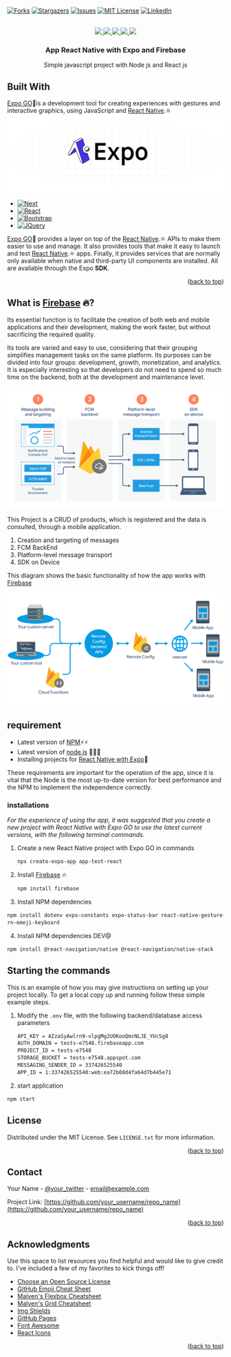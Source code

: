 <div id="top"></div>

<!--[![Contributors][contributors-shield]][contributors-url]-->
[![Forks][forks-shield]][forks-url]
[![Stargazers][stars-shield]][stars-url]
[![Issues][issues-shield]][issues-url]
[![MIT License][license-shield]][license-url]
[![LinkedIn][linkedin-shield]][linkedin-url]

<!-- PROJECT LOGO -->
<br />
<div align="center">
  <a href="https://github.com/othneildrew/Best-README-Template">
    <img src="https://img.icons8.com/color/144/000000/javascript.png"/>
  </a>
  <a href="https://github.com/othneildrew/Best-README-Template">
    <img src="https://img.icons8.com/external-others-amoghdesign/144/000000/external-react-native-soleicons-fill-vol-1-others-amoghdesign.png"/>
  </a>
  <a href="https://github.com/othneildrew/Best-README-Template">
    <img src="https://img.icons8.com/color/144/000000/firebase.png"/>
  </a>
  <a href="#">
    <img src="https://img.icons8.com/fluency/144/null/iphone14-pro.png"/>
  </a>
  <a href="#">
    <img src="https://img.icons8.com/fluency/144/null/android-os.png"/>
  </a>

  <h3 align="center">App <b>React Native</b> with <b>Expo</b> and <b>Firebase</b> </h3>

  <p align="center">
    Simple javascript project with Node js and React js
    <br />
    <!--
    <a href="https://github.com/othneildrew/Best-README-Template"><strong>Explore the docs »</strong></a>
    <br />
    <br />
    <a href="https://github.com/othneildrew/Best-README-Template">View Demo</a>
    ·
    <a href="https://github.com/othneildrew/Best-README-Template/issues">Report Bug</a>
    ·
    <a href="https://github.com/othneildrew/Best-README-Template/issues">Request Feature</a>
  </p>-->
</div>

<!-- ABOUT THE PROJECT -->
## Built With
[Expo GO](https://expo.dev/client)🔼is a development tool for creating experiences with gestures and interactive graphics, using JavaScript and [React Native](https://reactnative.dev/).⚛️
![Product Name Screen Shot3][product-screenshot3]

* [![Next][Next.js]][Next-url]
* [![React][React.js]][React-url]
* [![Bootstrap][Bootstrap.com]][Bootstrap-url]
* [![JQuery][JQuery.com]][JQuery-url]

[Expo GO](https://expo.dev/client)🔼 provides a layer on top of the [React Native](https://reactnative.dev/).⚛️ APIs to make them easier to use and manage. It also provides tools that make it easy to launch and test [React Native](https://reactnative.dev/).⚛️ apps. Finally, it provides services that are normally only available when native and third-party UI components are installed. All are available through the Expo <b>SDK</b>.

<p align="right">(<a href="#top">back to top</a>)</p>

## What is [Firebase](https://firebase.google.com/?hl=es) 🔥?
Its essential function is to facilitate the creation of both web and mobile applications and their development, making the work faster, but without sacrificing the required quality.

Its tools are varied and easy to use, considering that their grouping simplifies management tasks on the same platform. Its purposes can be divided into four groups: development, growth, monetization, and analytics. It is especially interesting so that developers do not need to spend so much time on the backend, both at the development and maintenance level.

![Product Name Screen Shot][product-screenshot]

This Project is a CRUD of products, which is registered and the data is consulted, through a mobile application.

1. Creation and targeting of messages
2. FCM BackEnd 
3. Platform-level message transport 
4. SDK on Device

This diagram shows the basic functionality of how the app works with [Firebase](https://firebase.google.com/?hl=es)

![Product Name Screen Shot2][product-screenshot2]


## requirement

* Latest version of [NPM](https://www.npmjs.com/package/download)⚡⚡
* Latest version of [node.js](https://nodejs.org/es) 🍃🍃🍃
* Installing projects for [React Native with Expo](https://expo.dev/client)🔼

These requirements are important for the operation of the app, since it is vital that the Node is the most up-to-date version for best performance and the NPM to implement the independence correctly.


### installations 

_For the experience of using the app, it was suggested that you create a new project with React Native with Expo GO to use the latest current versions, with the following terminal commands._

1. Create a new React Native project with Expo GO in commands
   ```sh
   npx create-expo-app app-test-react
   ```
2. Install [Firebase](https://firebase.google.com/?hl=es) 🔥
   ```sh
   npm install firebase
   ```
3. Install NPM dependencies 
  ```sh
  npm install dotenv expo-constants expo-status-bar react-native-gesture-handle react-native-safe-area-context react-native-screens react-native-svg 
rn-emoji-keyboard 
  ```
  4. Install NPM dependencies DEV@
  ```sh
  npm install @react-navigation/native @react-navigation/native-stack
   ```
   
<!-- GETTING STARTED -->
## Starting the commands

This is an example of how you may give instructions on setting up your project locally.
To get a local copy up and running follow these simple example steps.

1. Modify the `.env` file, with the following backend/database access parameters
   ```sh
   API_KEY = AIzaSyAwlrn9-vlpgMg2UOKooQmcNLJE_YUcSg8
   AUTH_DOMAIN = tests-e7548.firebaseapp.com
   PROJECT_ID = tests-e7548
   STORAGE_BUCKET = tests-e7548.appspot.com
   MESSAGING_SENDER_ID = 337426525540
   APP_ID = 1:337426525540:web:ea72b08d4fa64d7b445e71
   ```
2. start application
  ```sh
  npm start
   ```
 
<!-- LICENSE -->
## License

Distributed under the MIT License. See `LICENSE.txt` for more information.

<p align="right">(<a href="#top">back to top</a>)</p>

<!-- CONTACT -->
## Contact

Your Name - [@your_twitter](https://twitter.com/your_username) - email@example.com

Project Link: [https://github.com/your_username/repo_name](https://github.com/your_username/repo_name)

<p align="right">(<a href="#top">back to top</a>)</p>

<!-- ACKNOWLEDGMENTS -->
## Acknowledgments

Use this space to list resources you find helpful and would like to give credit to. I've included a few of my favorites to kick things off!

* [Choose an Open Source License](https://choosealicense.com)
* [GitHub Emoji Cheat Sheet](https://www.webpagefx.com/tools/emoji-cheat-sheet)
* [Malven's Flexbox Cheatsheet](https://flexbox.malven.co/)
* [Malven's Grid Cheatsheet](https://grid.malven.co/)
* [Img Shields](https://shields.io)
* [GitHub Pages](https://pages.github.com)
* [Font Awesome](https://fontawesome.com)
* [React Icons](https://react-icons.github.io/react-icons/search)

<p align="right">(<a href="#top">back to top</a>)</p>

<!-- MARKDOWN LINKS & IMAGES -->
<!-- https://www.markdownguide.org/basic-syntax/#reference-style-links -->
[contributors-shield]: https://img.shields.io/github/contributors/othneildrew/Best-README-Template.svg?style=for-the-badge
[contributors-url]: https://github.com/othneildrew/Best-README-Template/graphs/contributors
[forks-shield]: https://img.shields.io/github/forks/othneildrew/Best-README-Template.svg?style=for-the-badge
[forks-url]: https://github.com/othneildrew/Best-README-Template/network/members
[stars-shield]: https://img.shields.io/github/stars/othneildrew/Best-README-Template.svg?style=for-the-badge
[stars-url]: https://github.com/othneildrew/Best-README-Template/stargazers
[issues-shield]: https://img.shields.io/github/issues/othneildrew/Best-README-Template.svg?style=for-the-badge
[issues-url]: https://github.com/othneildrew/Best-README-Template/issues
[license-shield]: https://img.shields.io/github/license/othneildrew/Best-README-Template.svg?style=for-the-badge
[license-url]: https://github.com/othneildrew/Best-README-Template/blob/master/LICENSE.txt
[linkedin-shield]: https://img.shields.io/badge/-LinkedIn-black.svg?style=for-the-badge&logo=linkedin&colorB=555
[linkedin-url]: https://www.linkedin.com/in/freddr-ruiz-90932b202/
[product-screenshot]: img/23423456.png
[product-screenshot2]: img/263673729865.png
[product-screenshot3]: img/134262741253176.png
[Next.js]: https://img.shields.io/badge/next.js-000000?style=for-the-badge&logo=nextdotjs&logoColor=white
[Next-url]: https://nextjs.org/
[React.js]: https://img.shields.io/badge/React-20232A?style=for-the-badge&logo=react&logoColor=61DAFB
[React-url]: https://reactjs.org/
[Vue.js]: https://img.shields.io/badge/Vue.js-35495E?style=for-the-badge&logo=vuedotjs&logoColor=4FC08D
[Vue-url]: https://vuejs.org/
[Angular.io]: https://img.shields.io/badge/Angular-DD0031?style=for-the-badge&logo=angular&logoColor=white
[Angular-url]: https://angular.io/
[Svelte.dev]: https://img.shields.io/badge/Svelte-4A4A55?style=for-the-badge&logo=svelte&logoColor=FF3E00
[Svelte-url]: https://svelte.dev/
[Laravel.com]: https://img.shields.io/badge/Laravel-FF2D20?style=for-the-badge&logo=laravel&logoColor=white
[Laravel-url]: https://laravel.com
[Bootstrap.com]: https://img.shields.io/badge/Bootstrap-563D7C?style=for-the-badge&logo=bootstrap&logoColor=white
[Bootstrap-url]: https://getbootstrap.com
[JQuery.com]: https://img.shields.io/badge/jQuery-0769AD?style=for-the-badge&logo=jquery&logoColor=white
[JQuery-url]: https://jquery.com 
